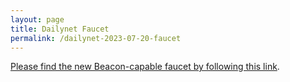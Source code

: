 ```yaml
---
layout: page
title: Dailynet Faucet
permalink: /dailynet-2023-07-20-faucet
---
```


[Please find the new Beacon-capable faucet by following this link](https://faucet.dailynet-2023-07-20.teztnets.xyz).
